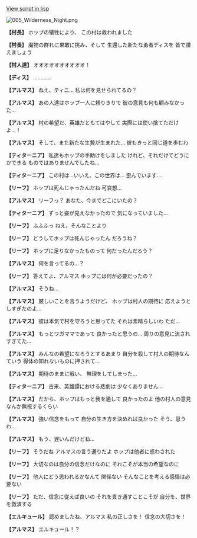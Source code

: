 [View script in lisp](../scripts/110150360.txt)

![005_Wilderness_Night.png](../images/backgrounds/005_Wilderness_Night.png)

**【村長】**
ホップの犠牲により、
この村は救われました

**【村長】**
魔物の群れに果敢に挑み、そして
生還した新たな勇者ディスを
皆で讃えましょう

**【村人達】**
オオオオオオオオオオ！

**【ディス】**
…………

**【アルマス】**
ねえ、ティニ…
私は何を見せられてるの？

**【アルマス】**
あの人達はホップ一人に頼りきりで
彼の意見も何も顧みなかった…

**【アルマス】**
村の希望だ、英雄だともてはやして
実際には使い捨てただけよ…！

**【アルマス】**
そして、また新たな生贄が生まれた…
彼もきっと同じ道を歩むわ

**【ティターニア】**
私達もホップの手助けをしました
けれど、それだけでどうにかできる
ものではありませんでしたね…

**【ティターニア】**
この村は…いいえ、この世界は…
歪んでいます…

**【リーフ】**
ホップは死んじゃったんだね
可哀想…

**【アルマス】**
リーフっ？
あなた、今までどこにいたの？

**【ティターニア】**
ずっと姿が見えなかったので
気になっていました…

**【リーフ】**
ふふふっ
ねえ、そんなことより

**【リーフ】**
どうしてホップは死んじゃったん
だろうね？

**【リーフ】**
ホップに足りなかったものって
何だったんだろう？

**【アルマス】**
何を言ってるの…？

**【リーフ】**
答えてよ、アルマス
ホップには何が必要だったの？

**【アルマス】**
そうね…

**【アルマス】**
厳しいことを言うようだけど、
ホップは村人の期待に
応えようとしすぎたのよ…

**【アルマス】**
彼は本気で村を守ろうと思ってた
それは素晴らしいわ
ただ…

**【アルマス】**
もっとワガママであって
良かったと思うの…
周りの意見に流されすぎてた…

**【アルマス】**
みんなの希望になろうとするあまり
自分を殺して村人の期待なんていう
得体の知れないものに押されて…

**【アルマス】**
期待のままに戦い、
無理をしてしまった…

**【ティターニア】**
古来、英雄譚における悲劇は
少なくありません…

**【アルマス】**
だから、ホップはもっと我を通して
良かったのよ
他の村人の意見なんか無視するくらい

**【アルマス】**
強い信念をもって
自分の生き方を決めれば良かった
そう、思うわ…

**【アルマス】**
もう、遅いんだけどね…

**【リーフ】**
そうだね
アルマスの言う通りだよ
ホップは他者に惑わされた

**【リーフ】**
大切なのは自分の信念だけなのに
それこそが本当の希望なのに

**【リーフ】**
他人にどう思われるかなんて
関係ない
そんなことを考える感情は必要ない

**【リーフ】**
ただ、信念に従えば良いの
それを貫き通すことこそが
自分を、世界を救済する

**【エルキュール】**
認めましたね、アルマス
私の正しさを！
信念の大切さを！

**【アルマス】**
エルキュール！？
